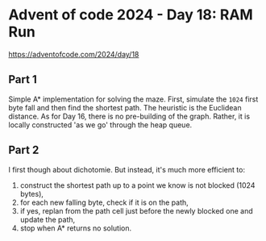 # Advent of code 2024 - Day 18: RAM Run

https://adventofcode.com/2024/day/18

## Part 1

Simple A* implementation for solving the maze.
First, simulate the `1024` first byte fall and then find the shortest path. The heuristic is the Euclidean distance.
As for Day 16, there is no pre-building of the graph. Rather, it is locally constructed 'as we go' through the heap queue.

## Part 2

I first though about dichotomie.
But instead, it's much more efficient to:
1. construct the shortest path up to a point we know is not blocked (1024 bytes),
1. for each new falling byte, check if it is on the path,
1. if yes, replan from the path cell just before the newly blocked one and update the path,
1. stop when A* returns no solution.
